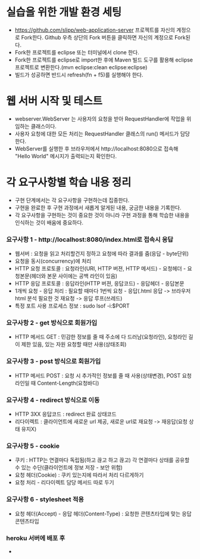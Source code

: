 # 실습을 위한 개발 환경 세팅
* https://github.com/slipp/web-application-server 프로젝트를 자신의 계정으로 Fork한다. Github 우측 상단의 Fork 버튼을 클릭하면 자신의 계정으로 Fork된다.
* Fork한 프로젝트를 eclipse 또는 터미널에서 clone 한다.
* Fork한 프로젝트를 eclipse로 import한 후에 Maven 빌드 도구를 활용해 eclipse 프로젝트로 변환한다.(mvn eclipse:clean eclipse:eclipse)
* 빌드가 성공하면 반드시 refresh(fn + f5)를 실행해야 한다.

# 웹 서버 시작 및 테스트
* webserver.WebServer 는 사용자의 요청을 받아 RequestHandler에 작업을 위임하는 클래스이다.
* 사용자 요청에 대한 모든 처리는 RequestHandler 클래스의 run() 메서드가 담당한다.
* WebServer를 실행한 후 브라우저에서 http://localhost:8080으로 접속해 "Hello World" 메시지가 출력되는지 확인한다.

# 각 요구사항별 학습 내용 정리
* 구현 단계에서는 각 요구사항을 구현하는데 집중한다. 
* 구현을 완료한 후 구현 과정에서 새롭게 알게된 내용, 궁금한 내용을 기록한다.
* 각 요구사항을 구현하는 것이 중요한 것이 아니라 구현 과정을 통해 학습한 내용을 인식하는 것이 배움에 중요하다. 

### 요구사항 1 - http://localhost:8080/index.html로 접속시 응답
* 웹서버 : 요청을 읽고 처리할건지 정하고 요청에 따라 결과를 줌(응답 - byte단위)
* 요청을 동시(concurrency)에 처리
* HTTP 요청 프로토콜 : 요청라인(URI, HTTP 버젼, HTTP 메서드) - 요청헤더 - 요청본문(헤더와 본문 사이에는 공백 라인이 있음)
* HTTP 응답 프로토콜 : 응답라인(HTTP 버젼, 응답코드) - 응답헤더 - 응답본문
* 1개씩 요청 - 응답 처리 : 필요할 때마다 1번씩 요청 - 응답(.html 응답 -> 브라우저 html 분석 필요한 것 재요청 -> 응답 루프(쓰레드)
* 특정 포트 사용 프로세스 정보 : sudo lsof -i:$PORT

### 요구사항 2 - get 방식으로 회원가입
* HTTP 메서드 GET : 민감한 정보를 줄 때 주소에 다 드러남(요청라인), 요청라인 길이 제한 있음, 있는 자원 요청할 때만 사용(상태조회) 

### 요구사항 3 - post 방식으로 회원가입
* HTTP 메서드 POST : 요청 시 추가적인 정보를 줄 때 사용(상태변경), POST 요청라인일 때 Content-Length(요청바디) 

### 요구사항 4 - redirect 방식으로 이동
* HTTP 3XX 응답코드 : redirect 완료 상태코드
* 리다이렉트 : 클라이언트에 새로운 url 제공, 새로운 url로 재요청 -> 재응답(요청 상태 유지X) 

### 요구사항 5 - cookie
* 쿠키 : HTTP는 연결마다 독립됨(하고 끊고 하고 끊고) 각 연결마다 상태를 공유할 수 있는 수단(클라이언트에 정보 저장 - 보안 위험)
* 요청 헤더(Cookie) : 쿠키 있는지에 따라서 처리 다르게하기
* 요청 처리 - 리다이렉트 담당 메서드 따로 두기 

### 요구사항 6 - stylesheet 적용
* 요청 헤더(Accept) - 응답 헤더(Content-Type) : 요청한 콘텐츠타입에 맞는 응답 콘텐츠타입

### heroku 서버에 배포 후
* 